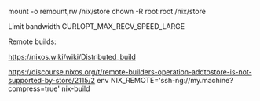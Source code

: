 
mount -o remount,rw /nix/store
chown -R root:root /nix/store


Limit bandwidth
 CURLOPT_MAX_RECV_SPEED_LARGE

Remote builds:

https://nixos.wiki/wiki/Distributed_build

https://discourse.nixos.org/t/remote-builders-operation-addtostore-is-not-supported-by-store/2115/2
env NIX_REMOTE='ssh-ng://my.machine?compress=true' nix-build
